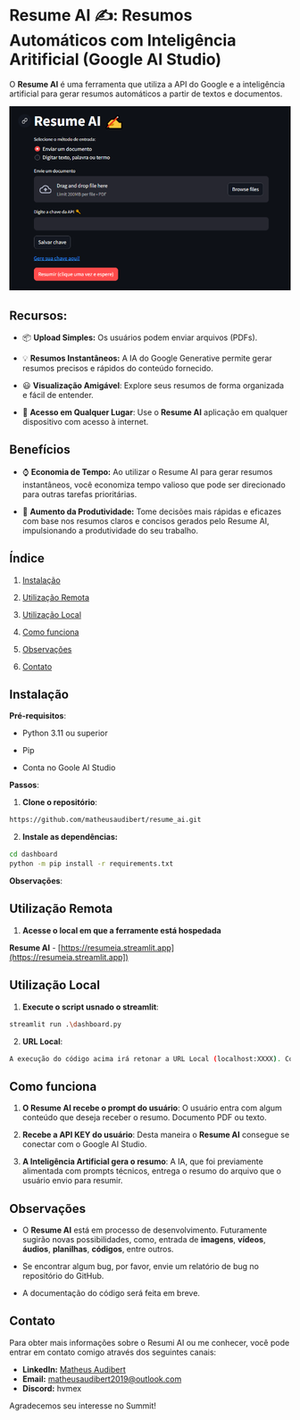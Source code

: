 # Resume AI ✍️: Resumos Automáticos com Inteligência Aritificial (Google AI Studio)

O **Resume AI** é uma ferramenta que utiliza a API do Google e a inteligência artificial para gerar resumos automáticos a partir de textos e documentos.

![Logo](docs/resume_ai_interface.png)

## Recursos:

-  📦 **Upload Simples:** Os usuários podem enviar arquivos (PDFs).
  
- 💡 **Resumos Instantâneos:** A IA do Google Generative permite gerar resumos precisos e rápidos do conteúdo fornecido.
  
- 😃 **Visualização Amigável**: Explore seus resumos de forma organizada e fácil de entender.
  
- 📲 **Acesso em Qualquer Lugar**: Use o **Resume AI** aplicação em qualquer dispositivo com acesso à internet.

## Benefícios

- ⌚️ **Economia de Tempo:** Ao utilizar o Resume AI para gerar resumos instantâneos, você economiza tempo valioso que pode ser direcionado para outras tarefas prioritárias.
  
- 🧱 **Aumento da Produtividade:** Tome decisões mais rápidas e eficazes com base nos resumos claros e concisos gerados pelo Resume AI, impulsionando a produtividade do seu trabalho.

## Índice

1. [Instalação](#instalação)

2. [Utilização Remota](#utilização-remota)

3. [Utilização Local](#utilização-local)

4. [Como funciona](#como-funciona)

5. [Observações](#observaçõess)

6. [Contato](#contato)

## Instalação

**Pré-requisitos**:

- Python 3.11 ou superior

- Pip

- Conta no Goole AI Studio

**Passos**:

1. **Clone o repositório**:

```bash
https://github.com/matheusaudibert/resume_ai.git
```

2. **Instale as dependências:**

```bash
cd dashboard
python -m pip install -r requirements.txt
```

**Observações**:

## Utilização Remota

1. **Acesse o local em que a ferramente está hospedada**

**Resume AI** - [https://resumeia.streamlit.app](https://resumeia.streamlit.app])

## Utilização Local

1. **Execute o script usnado o streamlit**:

```bash
streamlit run .\dashboard.py
```

2. **URL Local**:
```bash
A execução do código acima irá retonar a URL Local (localhost:XXXX). Cole-a no em seu navegador.
```

## Como funciona

1. **O Resume AI recebe o prompt do usuário**: O usuário entra com algum conteúdo que deseja receber o resumo. Documento PDF ou texto.

2. **Recebe a API KEY do usuário**: Desta maneira o **Resume AI** consegue se conectar com o Google AI Studio.

3. **A Inteligência Artificial gera o resumo**: A IA, que foi previamente alimentada com prompts técnicos, entrega o resumo do arquivo que o usuário envio para resumir. 

## Observações

- O **Resume AI** está em processo de desenvolvimento. Futuramente sugirão novas possibilidades, como, entrada de **imagens**, **vídeos**, **áudios**, **planilhas**, **códigos**, entre outros.
  
- Se encontrar algum bug, por favor, envie um relatório de bug no repositório do GitHub.
  
- A documentação do código será feita em breve.

## Contato

Para obter mais informações sobre o Resumi AI ou me conhecer, você pode entrar em contato comigo através dos seguintes canais:

- **LinkedIn:** [Matheus Audibert](https://www.linkedin.com/in/matheusaudibert/)
- **Email:** matheusaudibert2019@outlook.com
- **Discord:** hvmex

Agradecemos seu interesse no Summit!
